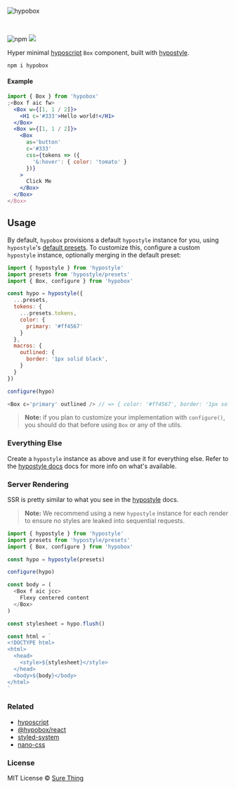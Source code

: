 ![hypobox](https://user-images.githubusercontent.com/4732330/96394851-af58f800-1188-11eb-8922-6a3a555d74fd.png)

<br/>

![npm](https://img.shields.io/npm/v/hypobox) [![](https://badgen.net/bundlephobia/minzip/hypobox)](https://bundlephobia.com/result?p=hypobox)

Hyper minimal [hyposcript](https://github.com/sure-thing/hyposcript) `Box`
component, built with [hypostyle](https://github.com/sure-thing/hypostyle).

```bash
npm i hypobox
```

#### Example

```jsx
import { Box } from 'hypobox'
;<Box f aic fw>
  <Box w={[1, 1 / 2]}>
    <H1 c='#333'>Hello world!</H1>
  </Box>
  <Box w={[1, 1 / 2]}>
    <Box
      as='button'
      c='#333'
      css={tokens => ({
        '&:hover': { color: 'tomato' }
      })}
    >
      Click Me
    </Box>
  </Box>
</Box>
```

## Usage

By default, `hypobox` provisions a default `hypostyle` instance for you, using
`hypostyle`'s [default presets](https://github.com/sure-thing/hypostyle#presets).
To customize this, configure a custom `hypostyle` instance, optionally merging in
the default preset:

```javascript
import { hypostyle } from 'hypostyle'
import presets from 'hypostyle/presets'
import { Box, configure } from 'hypobox'

const hypo = hypostyle({
  ...presets,
  tokens: {
    ...presets.tokens,
    color: {
      primary: '#ff4567'
    }
  },
  macros: {
    outlined: {
      border: '1px solid black',
    }
  }
})

configure(hypo)

<Box c='primary' outlined /> // => { color: '#ff4567', border: '1px solid black' }
```

> **Note:** if you plan to customize your implementation with `configure()`, you
> should do that before using `Box` or any of the utils.

### Everything Else

Create a `hypostyle` instance as above and use it for everything else. Refer to
the [hypostyle docs](https://github.com/sure-thing/hypostyle) docs for more info
on what's available.

### Server Rendering

SSR is pretty similar to what you see in the
[hypostyle](https://github.com/sure-thing/hypostyle#server-usage) docs.

> **Note:** We recommend using a new `hypostyle` instance for each render to
> ensure no styles are leaked into sequential requests.

```javascript
import { hypostyle } from 'hypostyle'
import presets from 'hypostyle/presets'
import { Box, configure } from 'hypobox'

const hypo = hypostyle(presets)

configure(hypo)

const body = (
  <Box f aic jcc>
    Flexy centered content
  </Box>
)

const stylesheet = hypo.flush()

const html = `
<!DOCTYPE html>
<html>
  <head>
    <style>${stylesheet}</style>
  </head>
  <body>${body}</body>
</html>
`
```

### Related

- [hyposcript](https://github.com/sure-thing/hyposcript)
- [@hypobox/react](https://github.com/sure-thing/hypobox-react)
- [styled-system](https://github.com/styled-system/styled-system)
- [nano-css](https://github.com/streamich/nano-css)

### License

MIT License © [Sure Thing](https://github.com/sure-thing)
